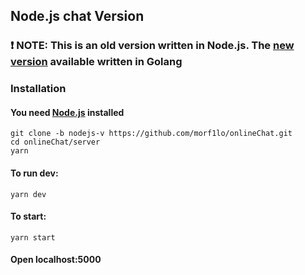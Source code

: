 ## Node.js chat Version
### ❗️ NOTE: This is an old version written in Node.js. The [new version](https://github.com/morf1lo/onlineChat/tree/master) available written in Golang

### Installation
#### You need [Node.js](https://nodejs.org/en) installed

```
git clone -b nodejs-v https://github.com/morf1lo/onlineChat.git
cd onlineChat/server
yarn
```

#### To run dev:
```
yarn dev
```

#### To start:
```
yarn start
```

#### Open localhost:5000
